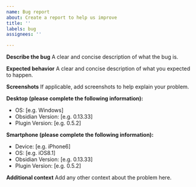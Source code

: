 ```yaml
---
name: Bug report
about: Create a report to help us improve
title: ''
labels: bug
assignees: ''

---
```


**Describe the bug**
A clear and concise description of what the bug is.

**Expected behavior**
A clear and concise description of what you expected to happen.

**Screenshots**
If applicable, add screenshots to help explain your problem.

**Desktop (please complete the following information):**
 - OS: [e.g. Windows]
 - Obsidian Version: [e.g. 0.13.33]
 - Plugin Version: [e.g. 0.5.2]

**Smartphone (please complete the following information):**
 - Device: [e.g. iPhone6]
 - OS: [e.g. iOS8.1]
 - Obsidian Version: [e.g. 0.13.33]
 - Plugin Version: [e.g. 0.5.2]

**Additional context**
Add any other context about the problem here.
